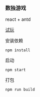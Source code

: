 ### 数独游戏
react + antd

[试玩](http://sudoku.golang365.com) 

安装依赖
```
npm install
```

启动
```
npm start
```

打包
```
npm run build
```